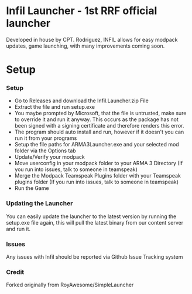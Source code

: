 # Infil Launcher - 1st RRF official launcher
Developed in house by CPT. Rodriguez, INFIL allows for easy modpack updates, game launching, with many improvements coming soon. 

# Setup

### Setup
* Go to Releases and download the Infil.Launcher.zip File
* Extract the file and run setup.exe
* You maybe prompted by Microsoft, that the file is untrusted, make sure to override it and run it anyway. This occurs as the package has not been signed with a signing certificate and therefore renders this error.
* The program should auto install and run, however if it doesn't you can run it from your programs
* Setup the file paths for ARMA3Launcher.exe and your selected mod folder via the Options tab
* Update/Verify your modpack
* Move userconfig in your modpack folder to your ARMA 3 Directory (If you run into issues, talk to someone in teamspeak)
* Merge the Modpack Teamspeak Plugins folder with your Teamspeak plugins folder (If you run into issues, talk to someone in teamspeak)
* Run the Game   

### Updating the Launcher
You can easily update the launcher to the latest version by running the setup.exe file again, this will pull the latest binary from our content server and run it.

  
### Issues
Any issues with Infil should be reported via Github Issue Tracking system


### Credit
Forked originally from RoyAwesome/SimpleLauncher

